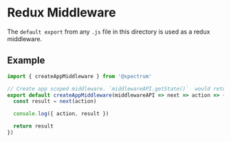 # Redux Middleware

The `default export` from any `.js` file in this directory is used as a redux middleware.

## Example

``` js
import { createAppMiddleware } from '@spectrum'

// Create app scoped middleware. `middlewareAPI.getState()`  would return current application state instead of root state.
export default createAppMiddleware(middlewareAPI => next => action => {
  const result = next(action)

  console.log({ action, result })

  return result
})
```
